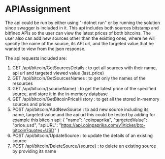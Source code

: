 # APIAssignment
The api could be run by either using "-dotnet run" or by running the solution since swagger is included in it.
This api includes both sources bitstamp and bitfinex APIs so the user can view the latest prices of both bitcoins. 
The user also can add new sources other than the existing ones, where he will specify the name of the source,
its API url, and the targeted value that he wanted to view from the json response.

The api requests included are:
1. GET /api/bitcoin/GetSourcesDetails : to get all sources with their name, api url and targeted viewed value (last_price)
2. GET /api/bitcoin/GetSourcesNames  : to get only the names of the resources
3. GET /api/bitcoin/{sourceName}  : to get the latest price of the specified source, and store it in the in-memory database
4. GET /api/bitcoin/GetBitcoinPriceHistory  : to get all the stored in-memory sources and prices
5. POST /api/bitcoin/AddNewSource  : to add new source including its name, targeted value and the api url
   this could be tested by adding for example this bitcoin api:
     {
       "name": "coinpaprika",
       "targetedValue": "price_usd",
       "apiURL": "https://api.coinpaprika.com/v1/ticker/btc-bitcoin?quotes=USD"
     }
6. POST /api/bitcoin/UpdateSource   : to update the details of an existing source
7. POST /api/bitcoin/DeleteSource/{source}   : to delete an existing source by providing its name
